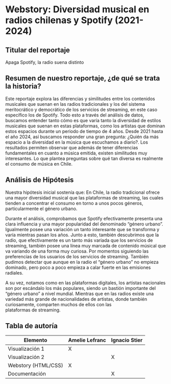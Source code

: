 # Webstory: Diversidad musical en radios chilenas y Spotify (2021-2024)

## Titular del reportaje
Apaga Spotify, la radio suena distinto

## Resumen de nuestro reportaje, ¿de qué se trata la historia?
Este reportaje explora las diferencias y similitudes entre los contenidos musicales que suenan en las radios tradicionales y los del sistema meritocrático y democrático de los servicios de streaming, en este caso específico los de Spotify. Todo esto a través del análisis de datos, buscamos entender tanto cómo es que varía tanto la diversidad de estilos musicales que suenan en estas plataformas, como los artistas que dominan estos espacios durante un periodo de tiempo de 4 años. Desde 2021 hasta el año 2024, así buscamos responder una gran pregunta: ¿Quién da más espacio a la diversidad en la música que escuchamos a diario?. Los resultados permiten observar que además de tener diferencias fundamentales en cuanto a música emitida, existen similitudes muy interesantes. Lo que plantea preguntas sobre qué tan diversa es realmente el consumo de música en Chile.

## Análisis de Hipótesis
Nuestra hipótesis inicial sostenía que: En Chile, la radio tradicional ofrece una mayor diversidad musical que las plataformas de streaming, las cuales tienden a concentrar el consumo en torno a unos pocos géneros, particularmente el género urbano.

Durante el análisis, comprobamos que Spotify efectivamente presenta una clara influencia y una mayor popularidad del denominado “género urbano”. Igualmente posee una variación un tanto interesante que se transforma y varía mientras pasan los años. Junto a esto, también descubrimos que la radio, que efectivamente es un tanto más variada que los servicios de streaming, también posee una línea muy marcada de contenido músical que va variando de una forma muy curiosa. Por momentos siguiendo las preferencias de los usuarios de los servicios de streaming. 
También pudimos detectar que aunque en la radio el “género urbano” no empieza dominado, pero poco a poco empieza a calar fuerte en las emisiones radiales. 

A su vez, notamos como en las plataformas digitales, los artistas nacionales son por escándalo los más populares, siendo un bastión importante del “género urbano” a nivel mundial. Mientras que en las radios existe una variedad más grande de nacionalidades de artistas, donde también curiosamente, comparten muchos de ellos con las plataformas de streaming.

## Tabla de autoría

| Elemento               | Amelie Lefranc | Ignacio Stier|
|------------------------|----------------|--------------|
| Visualización 1        | X              |              |              
| Visualización 2        |                | X            |              
| Webstory (HTML/CSS)    | X              |              |        
| Documentación          |                | X            |
